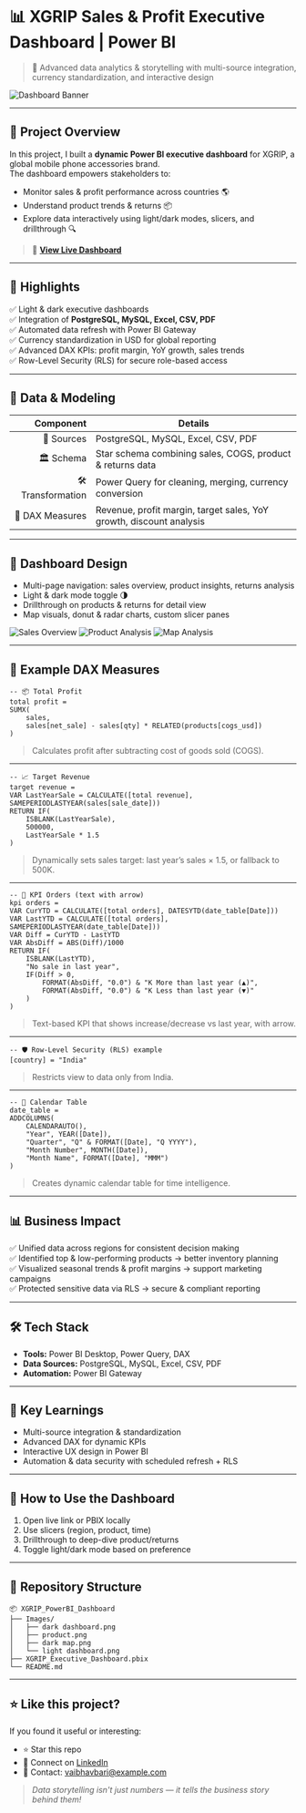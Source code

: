 
# 📊 XGRIP Sales & Profit Executive Dashboard | Power BI
> 🚀 Advanced data analytics & storytelling with multi-source integration, currency standardization, and interactive design

![Dashboard Banner](https://github.com/vaibhavbari412/XGRIP/blob/main/Xgrip%20logo.png)

---

## 📍 **Project Overview**
In this project, I built a **dynamic Power BI executive dashboard** for XGRIP, a global mobile phone accessories brand.  
The dashboard empowers stakeholders to:
- Monitor sales & profit performance across countries 🌎
- Understand product trends & returns 📦
- Explore data interactively using light/dark modes, slicers, and drillthrough 🔍

> 🔗 [**View Live Dashboard**](https://app.powerbi.com/view?r=eyJrIjoiMDE5N2U2ZTAtZDA2Zi00MDgyLWI0MjMtZTlkYjc1ODc0MWVkIiwidCI6ImY3NDM5NmYzLTgwMTUtNGI3NC1iNDY4LWNkYTA0NTEzZDg0YyJ9)

---

## 🌟 **Highlights**
✅ Light & dark executive dashboards  
✅ Integration of **PostgreSQL, MySQL, Excel, CSV, PDF**  
✅ Automated data refresh with Power BI Gateway  
✅ Currency standardization in USD for global reporting  
✅ Advanced DAX KPIs: profit margin, YoY growth, sales trends  
✅ Row-Level Security (RLS) for secure role-based access

---

## 🧩 **Data & Modeling**
| Component                | Details                                                                 |
|------------------------:|--------------------------------------------------------------------------|
| 🔗 Sources              | PostgreSQL, MySQL, Excel, CSV, PDF                                       |
| 🏛️ Schema              | Star schema combining sales, COGS, product & returns data                |
| 🛠️ Transformation      | Power Query for cleaning, merging, currency conversion                    |
| 📐 DAX Measures        | Revenue, profit margin, target sales, YoY growth, discount analysis       |

---

## 🎨 **Dashboard Design**
- Multi-page navigation: sales overview, product insights, returns analysis
- Light & dark mode toggle 🌗
- Drillthrough on products & returns for detail view
- Map visuals, donut & radar charts, custom slicer panes

![Sales Overview](https://github.com/vaibhavbari412/XGRIP/blob/main/Dark%20Dashboard.png)
![Product Analysis](https://github.com/vaibhavbari412/XGRIP/blob/main/Product%20Analysis.png)
![Map Analysis](https://github.com/vaibhavbari412/XGRIP/blob/main/Map.png)

---

## 🧮 **Example DAX Measures**

```DAX
-- 📦 Total Profit
total profit =
SUMX(
    sales,
    sales[net_sale] - sales[qty] * RELATED(products[cogs_usd])
)
```
> Calculates profit after subtracting cost of goods sold (COGS).

---

```DAX
-- 📈 Target Revenue
target revenue =
VAR LastYearSale = CALCULATE([total revenue], SAMEPERIODLASTYEAR(sales[sale_date]))
RETURN IF(
    ISBLANK(LastYearSale),
    500000,
    LastYearSale * 1.5
)
```
> Dynamically sets sales target: last year’s sales × 1.5, or fallback to 500K.

---

```DAX
-- 🔄 KPI Orders (text with arrow)
kpi orders =
VAR CurYTD = CALCULATE([total orders], DATESYTD(date_table[Date]))
VAR LastYTD = CALCULATE([total orders], SAMEPERIODLASTYEAR(date_table[Date]))
VAR Diff = CurYTD - LastYTD
VAR AbsDiff = ABS(Diff)/1000
RETURN IF(
    ISBLANK(LastYTD),
    "No sale in last year",
    IF(Diff > 0,
        FORMAT(AbsDiff, "0.0") & "K More than last year (▲)",
        FORMAT(AbsDiff, "0.0") & "K Less than last year (▼)"
    )
)
```
> Text-based KPI that shows increase/decrease vs last year, with arrow.

---

```DAX
-- 🛡️ Row-Level Security (RLS) example
[country] = "India"
```
> Restricts view to data only from India.

---

```DAX
-- 📅 Calendar Table
date_table =
ADDCOLUMNS(
    CALENDARAUTO(),
    "Year", YEAR([Date]),
    "Quarter", "Q" & FORMAT([Date], "Q YYYY"),
    "Month Number", MONTH([Date]),
    "Month Name", FORMAT([Date], "MMM")
)
```
> Creates dynamic calendar table for time intelligence.

---

## 📊 **Business Impact**
✅ Unified data across regions for consistent decision making  
✅ Identified top & low-performing products → better inventory planning  
✅ Visualized seasonal trends & profit margins → support marketing campaigns  
✅ Protected sensitive data via RLS → secure & compliant reporting

---

## 🛠️ **Tech Stack**
- **Tools:** Power BI Desktop, Power Query, DAX
- **Data Sources:** PostgreSQL, MySQL, Excel, CSV, PDF
- **Automation:** Power BI Gateway

---

## 🧰 **Key Learnings**
- Multi-source integration & standardization
- Advanced DAX for dynamic KPIs
- Interactive UX design in Power BI
- Automation & data security with scheduled refresh + RLS

---

## 🚀 **How to Use the Dashboard**
1. Open live link or PBIX locally
2. Use slicers (region, product, time)
3. Drillthrough to deep-dive product/returns
4. Toggle light/dark mode based on preference

---

## 📂 **Repository Structure**
```
📦 XGRIP_PowerBI_Dashboard
├── Images/
│   ├── dark dashboard.png
│   ├── product.png
│   ├── dark map.png
│   └── light dashboard.png
├── XGRIP_Executive_Dashboard.pbix
└── README.md
```

---

## ⭐ **Like this project?**
If you found it useful or interesting:
- ⭐ Star this repo
- 🔗 Connect on [LinkedIn](https://www.linkedin.com/in/your-profile)
- 📧 Contact: vaibhavbari@example.com

> *Data storytelling isn't just numbers — it tells the business story behind them!*
